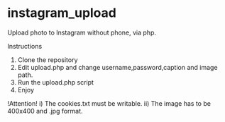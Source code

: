 # instagram_upload
Upload photo to Instagram without phone, via php.

Instructions
1) Clone the repository
2) Edit upload.php and change username,password,caption and image path.
3) Run the upload.php script
4) Enjoy

!Attention!
i) The cookies.txt must be writable.
ii) The image has to be 400x400 and .jpg format.




